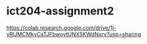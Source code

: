 # ict204-assignment2

https://colab.research.google.com/drive/1j-yRlJMCMkyCsTJFbwoytUNX5KWdNxrv?usp=sharing